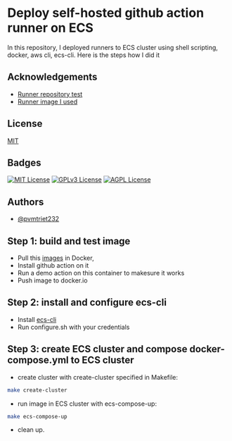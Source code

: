
# Deploy self-hosted github action runner on ECS

In this repository, I deployed runners to ECS cluster using shell scripting, docker, aws cli, ecs-cli. Here is the steps how I did it




## Acknowledgements

 - [Runner repository test](https://github.com/pvmtriet232/snippetbox/)
 - [Runner image I used](https://hub.docker.com/r/summerwind/actions-runner)

 


## License

[MIT](https://choosealicense.com/licenses/mit/)


## Badges

[![MIT License](https://img.shields.io/badge/License-MIT-green.svg)](https://choosealicense.com/licenses/mit/)
[![GPLv3 License](https://img.shields.io/badge/License-GPL%20v3-yellow.svg)](https://opensource.org/licenses/)
[![AGPL License](https://img.shields.io/badge/license-AGPL-blue.svg)](http://www.gnu.org/licenses/agpl-3.0)


## Authors

- [@pvmtriet232](https://www.github.com/pvmtriet232)


## Step 1: build and test image

-   Pull this [images](https://hub.docker.com/r/summerwind/actions-runner) in Docker,
-   Install github action on it
-   Run a demo action on this container to makesure it works
-   Push image to docker.io
## Step 2: install and configure ecs-cli
-   Install [ecs-cli](https://docs.aws.amazon.com/AmazonECS/latest/developerguide/ECS_CLI.html) 
-   Run configure.sh with your credentials
## Step 3: create ECS cluster and compose docker-compose.yml to ECS cluster

-   create cluster with create-cluster specified in Makefile:
```bash
make create-cluster
```
-   run image in ECS cluster with ecs-compose-up:
```bash
make ecs-compose-up
```
-   clean up.
